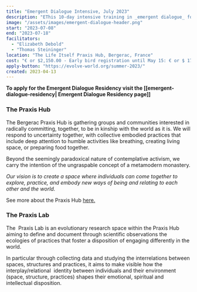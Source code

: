 ```yaml
---
title: "Emergent Dialogue Intensive, July 2023"
description: "EThis 10-day intensive training in _emergent dialogue_ focuses on how to catalyze emergence in groups. Developed both for those familiar with _emergent dialogue_ and for experienced facilitators, the training gives you the in-depth practice, feedback, and understanding to be able to work with the mystery of emergence in groups."
image: "/assets/images/emergent-dialogue-header.png"
start: "2023-07-08"
end: "2023-07-18"
facilitators:
  - "Elizabeth Debold"
  - "Thomas Steininger"
location: "The Life Itself Praxis Hub, Bergerac, France"
cost: "€ or $2,150.00 - Early bird registration until May 15: € or $ 1750.00"
apply-button: "https://evolve-world.org/summer-2023/"
created: 2023-04-13
---
```


**To apply for the Emergent Dialogue Residency visit the [[emergent-dialogue-residency| Emergent Dialogue Residency page]]**


### The Praxis Hub

The Bergerac Praxis Hub is gathering groups and communities interested in radically committing, together, to be in kinship with the world as it is. We will respond to uncertainty together, with collective embodied practices that include deep attention to humble activities like breathing, creating living space, or preparing food together. 

Beyond the seemingly paradoxical nature of contemplative activism, we carry the intention of the ungraspable concept of a metamodern monastery.

_Our vision is to create a space where individuals can come together to explore, practice, and embody new ways of being and relating to each other and the world._

See more about the Praxis Hub [here.](https://lifeitself.org/vault/hubs/bergerac)

### The Praxis Lab 

The  Praxis Lab is an evolutionary research space within the Praxis Hub aiming to define and document through scientific observations the ecologies of practices that foster a disposition of engaging differently in the world.

In particular through collecting data and studying the interrelations between spaces, structures and practices, it aims to make visible how the interplay/relational  identity between individuals and their environment (space, structure, practices) shapes their emotional, spiritual and intellectual disposition. 
